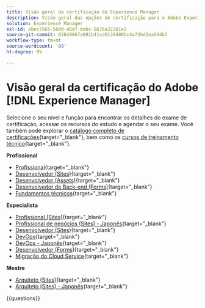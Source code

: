 ```yaml
---
title: Visão geral da certificação da Experience Manager
description: Visão geral das opções de certificação para o Adobe Experience Manager
solution: Experience Manager
exl-id: abec7565-58dd-46d7-bebc-5676a22201e2
source-git-commit: 62849867a001b41cd0139488bc4a72bd2ea504b7
workflow-type: tm+mt
source-wordcount: '99'
ht-degree: 0%

---
```


# Visão geral da certificação do Adobe [!DNL Experience Manager]

Selecione o seu nível e função para encontrar os detalhes do exame de certificação, acessar os recursos do estudo e agendar o seu exame. Você também pode explorar o [catálogo completo de certificações](https://certification.adobe.com/certifications){target="_blank"}, bem como os [cursos de treinamento técnico](https://certification.adobe.com/courses/?/courses){target="_blank"}.

**Profissional**

* [Profissional](https://certification.adobe.com/certification/experience-manager-business-practitioner-professional){target="_blank"} <!--AD0-E126-->
* [Desenvolvedor (Sites)](https://certification.adobe.com/certification/sites-developer-professional-v2){target="_blank"} <!--AD0-E128-->
* [Desenvolvedor (Assets)](https://certification.adobe.com/certification/assets-developer-professional){target="_blank"} <!--AD0-E129-->
* [Desenvolvedor de Back-end (Forms)](https://certification.adobe.com/certification/backend-developer-professional){target="_blank"} <!--AD0-E127-->
* [Fundamentos técnicos](https://certification.adobe.com/certification/technical-foundations-professional){target="_blank"} <!--AD0-E132-->

**Especialista**

* [Profissional (Sites)](https://certification.adobe.com/certification/sites-business-practitioner-expert){target="_blank"} <!--AD0-E121-->
* [Profissional de negócios (Sites) - Japonês](https://certification.adobe.com/certification/sites-business-practitioner-expert){target="_blank"} <!--AD0-E121-J-->
* [Desenvolvedor (Sites)](https://certification.adobe.com/certification/sites-developer-expert-v2){target="_blank"} <!--AD0-E137-->
* [DevOps](https://certification.adobe.com/certification/aem-devops-engineer-expert){target="_blank"} <!--AD0-E124-->
* [DevOps - Japonês](https://certification.adobe.com/certification/aem-devops-engineer-expert){target="_blank"} <!--AD0-E124-J-->
* [Desenvolvedor (Forms)](https://certification.adobe.com/certification/aem-forms-developer-expert){target="_blank"} <!--AD0-E125-->
* [Migração do Cloud Service](https://certification.adobe.com/certification/cloud-service-migration-expert){target="_blank"} <!--AD0-E136-->

**Mestre**

* [Arquiteto (Sites)](https://certification.adobe.com/certification/sites-architect-master){target="_blank"} <!--AD0-E117-->
* [Arquiteto (Sites) - Japonês](https://certification.adobe.com/certification/sites-architect-master){target="_blank"} <!--AD0-E117-J-->

{{questions}}
